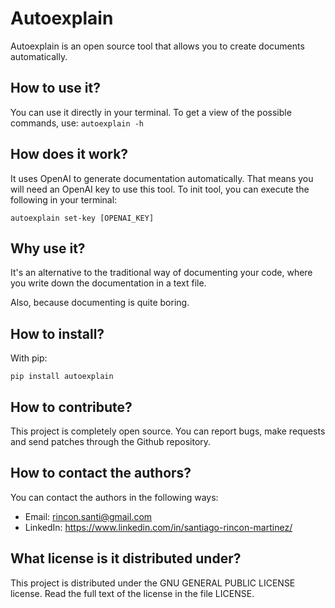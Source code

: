 # Autoexplain

Autoexplain is an open source tool that allows you to create documents automatically.

## How to use it?
You can use it directly in your terminal. To get a view of the possible commands, use:
```autoexplain -h```

## How does it work?
It uses OpenAI to generate documentation automatically. That means you will need
an OpenAI key to use this tool. To init tool, you can execute the following in your
terminal:

```autoexplain set-key [OPENAI_KEY]```

## Why use it?
It's an alternative to the traditional way of documenting your code, where you
write down the documentation in a text file.

Also, because documenting is quite boring.

## How to install?
With pip:

```pip install autoexplain```

## How to contribute?
This project is completely open source. You can report bugs, make requests and send 
patches through the Github repository.

## How to contact the authors?
You can contact the authors in the following ways:

- Email: rincon.santi@gmail.com
- LinkedIn: https://www.linkedin.com/in/santiago-rincon-martinez/

## What license is it distributed under?
This project is distributed under the GNU GENERAL PUBLIC LICENSE license. Read the 
full text of the license in the file LICENSE.